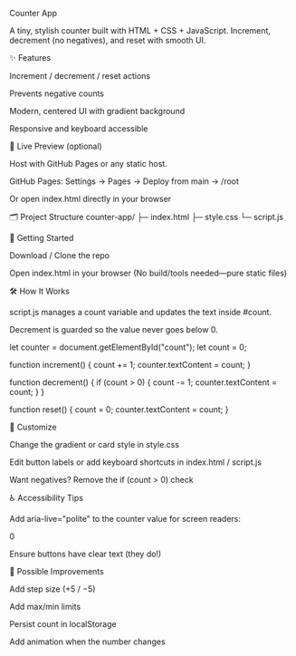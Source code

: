 Counter App

A tiny, stylish counter built with HTML + CSS + JavaScript.
Increment, decrement (no negatives), and reset with smooth UI.

✨ Features

Increment / decrement / reset actions

Prevents negative counts

Modern, centered UI with gradient background

Responsive and keyboard accessible

🧪 Live Preview (optional)

Host with GitHub Pages or any static host.

GitHub Pages: Settings → Pages → Deploy from main → /root

Or open index.html directly in your browser

🗂️ Project Structure
counter-app/
├─ index.html
├─ style.css
└─ script.js

🚀 Getting Started

Download / Clone the repo

Open index.html in your browser
(No build/tools needed—pure static files)

🛠️ How It Works

script.js manages a count variable and updates the text inside #count.

Decrement is guarded so the value never goes below 0.

let counter = document.getElementById("count");
let count = 0;

function increment() {
  count += 1;
  counter.textContent = count;
}

function decrement() {
  if (count > 0) {
    count -= 1;
    counter.textContent = count;
  }
}

function reset() {
  count = 0;
  counter.textContent = count;
}

🎨 Customize

Change the gradient or card style in style.css

Edit button labels or add keyboard shortcuts in index.html / script.js

Want negatives? Remove the if (count > 0) check

♿ Accessibility Tips

Add aria-live="polite" to the counter value for screen readers:

<p id="count" aria-live="polite">0</p>


Ensure buttons have clear text (they do!)

🔮 Possible Improvements

Add step size (+5 / −5)

Add max/min limits

Persist count in localStorage

Add animation when the number changes

